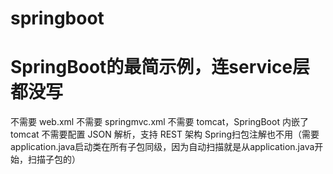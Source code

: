 # springboot
# SpringBoot的最简示例，连service层都没写  
不需要 web.xml
不需要 springmvc.xml
不需要 tomcat，SpringBoot 内嵌了 tomcat
不需要配置 JSON 解析，支持 REST 架构
Spring扫包注解也不用（需要application.java启动类在所有子包同级，因为自动扫描就是从application.java开始，扫描子包的）
